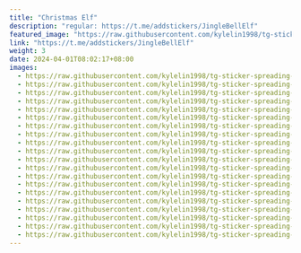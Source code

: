 ```yaml
---
title: "Christmas Elf"
description: "regular: https://t.me/addstickers/JingleBellElf"
featured_image: "https://raw.githubusercontent.com/kylelin1998/tg-sticker-spreading-worldwide-images/main/img/046fcf86-9c6d-46e5-ae5c-2f1aef8b561a.jpg"
link: "https://t.me/addstickers/JingleBellElf"
weight: 3
date: 2024-04-01T08:02:17+08:00
images:
  - https://raw.githubusercontent.com/kylelin1998/tg-sticker-spreading-worldwide-images/main/img/046fcf86-9c6d-46e5-ae5c-2f1aef8b561a.jpg
  - https://raw.githubusercontent.com/kylelin1998/tg-sticker-spreading-worldwide-images/main/img/91261684-637e-4d09-acbd-69d91557ebb3.jpg
  - https://raw.githubusercontent.com/kylelin1998/tg-sticker-spreading-worldwide-images/main/img/0426fc64-366f-4510-8adf-c82ac73cd2e8.jpg
  - https://raw.githubusercontent.com/kylelin1998/tg-sticker-spreading-worldwide-images/main/img/2546bbb9-959a-4e9f-98ef-04e5472fdbc7.jpg
  - https://raw.githubusercontent.com/kylelin1998/tg-sticker-spreading-worldwide-images/main/img/c49f6d67-aa72-47cd-a4e9-3af521e1cd2d.jpg
  - https://raw.githubusercontent.com/kylelin1998/tg-sticker-spreading-worldwide-images/main/img/0271ac85-3548-428d-9d24-3818351fcedf.jpg
  - https://raw.githubusercontent.com/kylelin1998/tg-sticker-spreading-worldwide-images/main/img/93a66f97-7f6a-49a3-b471-f7e870724014.jpg
  - https://raw.githubusercontent.com/kylelin1998/tg-sticker-spreading-worldwide-images/main/img/23df2d24-4834-4868-ab68-c900e5956641.jpg
  - https://raw.githubusercontent.com/kylelin1998/tg-sticker-spreading-worldwide-images/main/img/c4ed6b3c-df48-484f-893a-2c2f084593cc.jpg
  - https://raw.githubusercontent.com/kylelin1998/tg-sticker-spreading-worldwide-images/main/img/bc1c5f39-9904-4e32-adda-1d8683ca3e1b.jpg
  - https://raw.githubusercontent.com/kylelin1998/tg-sticker-spreading-worldwide-images/main/img/c208063a-3fc5-4fac-a460-14909962d7fa.jpg
  - https://raw.githubusercontent.com/kylelin1998/tg-sticker-spreading-worldwide-images/main/img/6f41bdf0-de45-4249-9eb4-94bb660d2c47.jpg
  - https://raw.githubusercontent.com/kylelin1998/tg-sticker-spreading-worldwide-images/main/img/28eeb8cc-49a3-45ba-9096-97c971f40764.jpg
  - https://raw.githubusercontent.com/kylelin1998/tg-sticker-spreading-worldwide-images/main/img/37bddf37-7c26-4d85-85c6-4c1e74f15d3d.jpg
  - https://raw.githubusercontent.com/kylelin1998/tg-sticker-spreading-worldwide-images/main/img/23fbe58a-39bc-4aa2-a87d-b3c36690bf6f.jpg
  - https://raw.githubusercontent.com/kylelin1998/tg-sticker-spreading-worldwide-images/main/img/09ba8030-8154-4a32-b0c7-062530427735.jpg
  - https://raw.githubusercontent.com/kylelin1998/tg-sticker-spreading-worldwide-images/main/img/472c418d-e914-4ed0-ac9e-7f284286f6be.jpg
  - https://raw.githubusercontent.com/kylelin1998/tg-sticker-spreading-worldwide-images/main/img/ad6133e8-5be5-43e9-b903-12a448fb08e1.jpg
  - https://raw.githubusercontent.com/kylelin1998/tg-sticker-spreading-worldwide-images/main/img/3a03c490-2ab3-42e7-b7d8-cee97e8498e7.jpg
  - https://raw.githubusercontent.com/kylelin1998/tg-sticker-spreading-worldwide-images/main/img/312336b2-2d4d-4ac0-a575-0c05b70b7329.jpg
---
```

